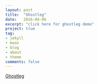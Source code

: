```yaml
---
layout: post
title:  "Ghostleg"
date:   2016-04-06
excerpt: "click here for ghostleg demo"
project: true
tag:
- jekyll 
- moon
- blog
- about
- theme
comments: false
---
```


[Ghostleg](https://imhojang.github.io/imhome/ghostleg)